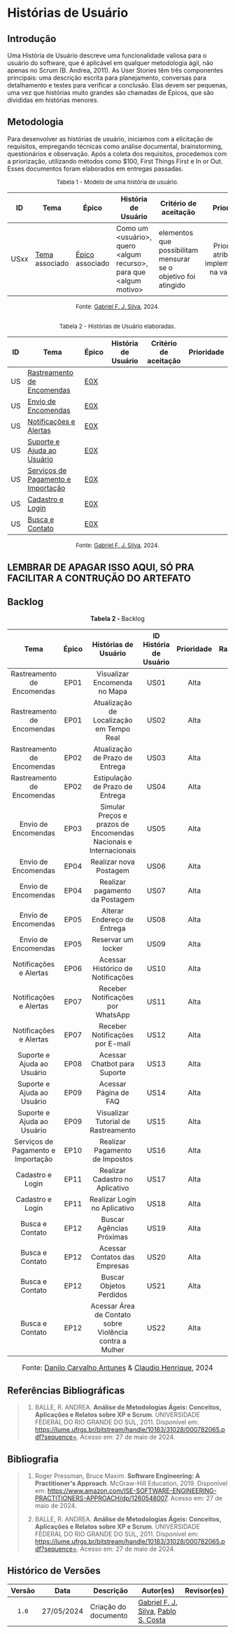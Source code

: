 # Histórias de Usuário

## Introdução

Uma História de Usuário descreve uma funcionalidade valiosa para o usuário do software, que é aplicável em qualquer metodologia ágil, não apenas no Scrum (B. Andrea, 2011). As User Stories têm três componentes principais: uma descrição escrita para planejamento, conversas para detalhamento e testes para verificar a conclusão. Elas devem ser pequenas, uma vez que histórias muito grandes são chamadas de Épicos, que são divididas em histórias menores.

## Metodologia

Para desenvolver as histórias de usuário, iniciamos com a elicitação de requisitos, empregando técnicas como análise documental, brainstorming, questionários e observação. Após a coleta dos requisitos, procedemos com a priorização, utilizando métodos como $100, First Things First e In or Out. Esses documentos foram elaborados em entregas passadas.

<font size="2"><p style="text-align: center">Tabela 1 - Modelo de uma história de usuário.</p></font>

<center>

| ID | Tema | Épico | História de Usuário | Critério de aceitação | Prioridade |
| :--: | ---- | ---- | ---- | ---- | :---: |
| USxx | [Tema]() associado | [Épico]() associado | Como um <usuário\>, quero <algum recurso\>, para que <algum motivo\> | elementos que possibilitam mensurar se o objetivo foi atingido | Prioridade atribuída à implementação na validação | 

</center>

<font size="2"><p style="text-align: center">Fonte: [Gabriel F. J. Silva](https://github.com/MMcLovin), 2024.</p></font>

## 

<font size="2"><p style="text-align: center">Tabela 2 - Histórias de Usuário elaboradas.</p></font>

<center>

| ID | Tema | Épico | História de Usuário | Critério de aceitação | Prioridade |
| :--: | ---- | ---- | ---- | ---- | :---: |
| US | [Rastreamento de Encomendas][temas] | [E0X][epicos] |  |  |  |
| US | [Envio de Encomendas][temas] | [E0X][epicos] |  |  |  |
| US | [Notificações e Alertas][temas] | [E0X][epicos] |  |  |  | 
| US | [Suporte e Ajuda ao Usuário][temas] | [E0X][epicos] |  |  |  |
| US | [Serviços de Pagamento e Importação][temas] | [E0X][epicos] |  |  |  |
| US | [Cadastro e Login][temas] | [E0X][epicos] |  |  |  |
| US | [Busca e Contato][temas] | [E0X][epicos] |  |  |  |

</center>

<font size="2"><p style="text-align: center">Fonte: [Gabriel F. J. Silva](https://github.com/MMcLovin), 2024.</p></font>

## LEMBRAR DE APAGAR ISSO AQUI, SÓ PRA FACILITAR A CONTRUÇÃO DO ARTEFATO
## Backlog

<p align="center" > <strong> Tabela 2 - </strong>Backlog</font></p>

<center>

|Tema|Épico|Histórias de Usuário|ID História de Usuário|Prioridade|Rastreabilidade|
|:--:|:--:|:--:|:--:|:--:|:--:|
|Rastreamento de Encomendas|EP01|Visualizar Encomenda no Mapa|US01|Alta|RF18|
|Rastreamento de Encomendas|EP01|Atualização de Localização em Tempo Real|US02|Alta|RF18|
|Rastreamento de Encomendas|EP02|Atualização de Prazo de Entrega|US03|Alta|RF07|
|Rastreamento de Encomendas|EP02|Estipulação de Prazo de Entrega|US04|Alta|RF06|
| Envio de Encomendas |EP03| Simular Preços e prazos de Encomendas Nacionais e Internacionais |US05|Alta|RF30|
| Envio de Encomendas |EP04| Realizar nova Postagem |US06|Alta|RF49|
| Envio de Encomendas |EP04| Realizar pagamento da Postagem |US07|Alta|RF50|
| Envio de Encomendas |EP05| Alterar Endereço de Entrega |US08|Alta|RF47|
| Envio de Encomendas |EP05| Reservar um locker |US09|Alta|RF45|
| Notificações e Alertas |EP06| Acessar Histórico de Notificações |US10|Alta|RF03|
| Notificações e Alertas |EP07| Receber Notificações por WhatsApp |US11|Alta|RF11|
| Notificações e Alertas |EP07| Receber Notificações por E-mail |US12|Alta|RF22|
| Suporte e Ajuda ao Usuário |EP08| Acessar Chatbot para Suporte |US13|Alta|RF12|
| Suporte e Ajuda ao Usuário |EP09| Acessar Página de FAQ |US14|Alta|RF17|
| Suporte e Ajuda ao Usuário |EP09| Visualizar Tutorial de Rastreamento |US15|Alta|RF13|
| Serviços de Pagamento e Importação |EP10| Realizar Pagamento de Impostos|US16|Alta|RF23|
| Cadastro e Login |EP11| Realizar Cadastro no Aplicativo|US17|Alta|RF01|
| Cadastro e Login |EP11| Realizar Login no Aplicativo|US18|Alta|RF25|
| Busca e Contato |EP12| Buscar Agências Próximas |US19|Alta|RF29|
| Busca e Contato |EP12| Acessar Contatos das Empresas |US20|Alta|RF08|
| Busca e Contato |EP12| Buscar Objetos Perdidos |US21|Alta|RF53|
| Busca e Contato |EP12|Acessar Área de Contato sobre Violência contra a Mulher |US22|Alta|RF36|

</center>

<font size="3"><p style="text-align: center">Fonte: [Danilo Carvalho Antunes](https://github.com/Danilo-Carvalho-Antunes) & [Claudio Henrique][ClaudioGH], 2024</p></font>

## Referências Bibliográficas
> 1. BALLE, R. ANDREA. **Análise de Metodologias Ágeis: Conceitos, Aplicações e Relatos sobre XP e Scrum**. UNIVERSIDADE FEDERAL DO RIO GRANDE DO SUL, 2011. Disponível em: <https://lume.ufrgs.br/bitstream/handle/10183/31028/000782065.pdf?sequence=>. Acesso em: 27 de maio de 2024.

## Bibliografia

> 1. Roger Pressman, Bruce Maxim. **Software Engineering: A Practitioner's Approach**. McGraw-Hill Education, 2019. Disponível em: <https://www.amazon.com/ISE-SOFTWARE-ENGINEERING-PRACTITIONERS-APPROACH/dp/1260548007>. Acesso em: 27 de maio de 2024.
>
> 2. BALLE, R. ANDREA. **Análise de Metodologias Ágeis: Conceitos, Aplicações e Relatos sobre XP e Scrum**. UNIVERSIDADE FEDERAL DO RIO GRANDE DO SUL, 2011. Disponível em: <https://lume.ufrgs.br/bitstream/handle/10183/31028/000782065.pdf?sequence=>. Acesso em: 27 de maio de 2024.

## Histórico de Versões

| Versão | Data | Descrição | Autor(es) | Revisor(es) |
| :----: | :--: | --------- | ----------- | ------ |
| `1.0`  | 27/05/2024 | Criação do documento | [Gabriel F. J. Silva](https://github.com/MMcLovin), [Pablo S. Costa][PabloGH]  |   |


[ClaudioGH]: https://github.com/claudiohsc
[DaniloGH]: https://github.com/Danilo-Carvalho-Antunes
[EliasGH]: https://github.com/EliasOliver21
[GabrielBGH]: https://github.com/Bertolazi
[GabrielFGH]: https://github.com/MMcLovin
[PabloGH]: https://github.com/pabloheika
[RicardoGH]: https://www.github.com/avmricardo
[temas]: [https://interacao-humano-computador.github.io/2024.1-Correios/modelagem/agil/backlog/#temas]
[epicos]: [https://interacao-humano-computador.github.io/2024.1-Correios/modelagem/agil/backlog/#epicos]